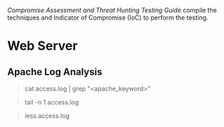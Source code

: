 *Compromise Assessment and Threat Hunting Testing Guide* compile the techniques and Indicator of Compromise (IoC) to perform the testing.  
# Web Server
## Apache Log Analysis
> cat access.log | grep "<apache_keyword>"

> tail -n 1 access.log 

> less access.log
  
